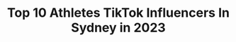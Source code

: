 ---
title: Top 10 Athletes TikTok Influencers In Sydney in 2023
description: >-
  Find top athletes TikTok influencers in Sydney in 2023. Most popular hashtags: #fyp #foryou #australia #viral.
platform: TikTok
hits: 6
text_top: See the best TikTok profiles on inBeat.
text_bottom: Our search engine has 6 TikTok influencers like this in Sydney, Australia for you to connect with.
profiles:
  - username: "dylanpawson"
    fullname: >-
      dylanpawson
    bio: >-
      📲 Instagram @dylanpawson 💻 YouTube ParkourTwins 🏃🏽‍♂️ Pro Parkour Athlete
    location: "Australia"
    followers: 2400000
    engagement: 1599
    commentsToLikes: 0.014672
    id: ck81sw3ywtjc50j784a0o7gif
    verified: true
    hashtags: "#love, #tiktokviral, #tiktok, #fy"
  - username: "sophiasiempre"
    fullname: >-
      Sophia
    bio: >-
      owner and designer of @siempregolden from los angeles to sydney 🤍
    location: "Australia"
    followers: 18700
    engagement: 284
    commentsToLikes: 0.032972
    id: ck9v17r7tfuer0j788swd14x3
    verified: false
    hashtags: "#sydney, #boating, #haiti, #childatheart"
  - username: "domtomato"
    fullname: >-
      Domtomato
    bio: >-
      Actor/Athlete Red Bull | Team Farang | AAPES 📸 Instagram: domtomato
    location: "Australia"
    followers: 180100
    engagement: 1197
    commentsToLikes: 0.009901
    id: ck910epeyhdsy0j78bzsnyz9r
    verified: true
    hashtags: "#jump, #twist, #givesyouwings, #fitness"
  - username: "ashe_media"
    fullname: >-
      ashe_media
    bio: >-
      Hi its Liam Business- liamashesocials@gmail.com Insta/snap- ashe_media
    location: "Australia"
    followers: 103600
    engagement: 1376
    commentsToLikes: 0.011112
    id: cka5z125uko3m0i78ew259dvp
    verified: false
    hashtags: "#woolies, #diving, #duet, #tv"
  - username: "julzjulzjulzz"
    fullname: >-
      Julia Woodford 
    bio: >-
      AUS🇦🇺 WBFF PRO Started tiktok before it was cool info@juliawoodfordfitness.com
    location: "Australia"
    followers: 323000
    engagement: 615
    commentsToLikes: 0.019214
    id: ckav70f74dx5n0j23wq99tqco
    verified: false
    hashtags: "#workout, #fyp, #foryoupage, #photoshoot"
  - username: "elijah_williams0"
    fullname: >-
      Elijah Williams
    bio: >-
      🇦🇺 Follow my Instagram: Elijah_williams1
    location: "Australia"
    followers: 24300
    engagement: 934
    commentsToLikes: 0.032319
    id: ckb0piwk7fe3u0j23rfu3hg2h
    verified: false
    hashtags: "#fyp, #duet, #foryourpage, #foryou"
  - username: "brodiepawson"
    fullname: >-
      Brodie Pawson 
    bio: >-
      🏃🏻 Pro Parkour Athlete 👉 My IG @brodiepawson 👇 YouTube
    location: "Australia"
    followers: 5300000
    engagement: 1673
    commentsToLikes: 0.014334
    id: ck81qyzqjl2xn0j789mq5deqi
    verified: true
    hashtags: "#dayforit, #2020, #danger, #tiktokau"
  - username: "sleezey96"
    fullname: >-
      sleezey96
    bio: >-
      Elite Krusader athlete Here to have fun Australia 🇦🇺 28
    location: "Australia"
    followers: 13000
    engagement: 920
    commentsToLikes: 0.045195
    id: cka0h2fgc7a4k0i78usjx9w6m
    verified: false
    hashtags: "#bored, #bodybuilder, #keepfighting, #couldbeamodel"
  - username: "dylanpawson"
    fullname: >-
      dylanpawson
    bio: >-
      📲 Instagram @dylanpawson 💻 YouTube ParkourTwins 🏃🏽‍♂️ Pro Parkour Athlete
    location: "Australia"
    followers: 2400000
    engagement: 1599
    commentsToLikes: 0.014672
    id: ck81sw3ywtjc50j784a0o7gif
    verified: true
    hashtags: "#love, #tiktokviral, #tiktok, #fy"
  - username: "helene_philippou"
    fullname: >-
      Helene
    bio: >-
      50k on IG❤️ IG: Helene_Philippou📸 Ryderwear Athlete🏋🏽 Racka’s Sis🤡 Aus🇦🇺
    location: "Australia"
    followers: 1100000
    engagement: 776
    commentsToLikes: 0.018154
    id: ck7zo26nwh3rl0j7836nqxkpq
    verified: true
    hashtags: "#fyp, #video, #egypt, #fitness"
---